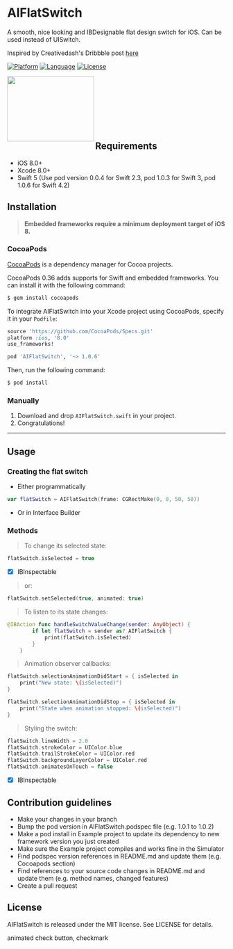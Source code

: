 # AIFlatSwitch

A smooth, nice looking and IBDesignable flat design switch for iOS. Can be used instead of UISwitch.

Inspired by Creativedash's Dribbble post [here](http://dribbble.com/shots/1631598-On-Off)

[![Platform](http://img.shields.io/badge/platform-ios-blue.svg?style=flat
)](https://developer.apple.com/iphone/index.action)
[![Language](http://img.shields.io/badge/language-swift-brightgreen.svg?style=flat
)](https://developer.apple.com/swift)
[![License](http://img.shields.io/badge/license-MIT-lightgrey.svg?style=flat
)](http://mit-license.org)

<p><a href="url"><img src="https://s3.amazonaws.com/f.cl.ly/items/1p0w3B0E3m2I2k3e0z1Q/onoff.gif" align="left" height="150" width="200" ></a></p>
<br><br><br><br><br><br><br>

## Requirements
- iOS 8.0+
- Xcode 8.0+
- Swift 5 (Use pod version 0.0.4 for Swift 2.3, pod 1.0.3 for Swift 3, pod 1.0.6 for Swift 4.2)

## Installation

> **Embedded frameworks require a minimum deployment target of iOS 8.**

### CocoaPods

[CocoaPods](http://cocoapods.org) is a dependency manager for Cocoa projects.

CocoaPods 0.36 adds supports for Swift and embedded frameworks. You can install it with the following command:

```bash
$ gem install cocoapods
```

To integrate AIFlatSwitch into your Xcode project using CocoaPods, specify it in your `Podfile`:

```ruby
source 'https://github.com/CocoaPods/Specs.git'
platform :ios, '8.0'
use_frameworks!

pod 'AIFlatSwitch', '~> 1.0.6'
```

Then, run the following command:

```bash
$ pod install
```

### Manually
1. Download and drop ```AIFlatSwitch.swift``` in your project.  
2. Congratulations!  

---

## Usage

### Creating the flat switch

- Either programmatically

```swift
var flatSwitch = AIFlatSwitch(frame: CGRectMake(0, 0, 50, 50))
```

- Or in Interface Builder

### Methods

> To change its selected state:

```swift
flatSwitch.isSelected = true
```
- [x] IBInspectable

> or:

```swift
flatSwitch.setSelected(true, animated: true)
```

> To listen to its state changes:

```swift
@IBAction func handleSwitchValueChange(sender: AnyObject) {
		if let flatSwitch = sender as? AIFlatSwitch {
			print(flatSwitch.isSelected)
		}
	}
```

> Animation observer callbacks:

```swift
flatSwitch.selectionAnimationDidStart = { isSelected in
    print("New state: \(isSelected)")
}

flatSwitch.selectionAnimationDidStop = { isSelected in
    print("State when animation stopped: \(isSelected)")
}
```

> Styling the switch:

```swift
flatSwitch.lineWidth = 2.0
flatSwitch.strokeColor = UIColor.blue
flatSwitch.trailStrokeColor = UIColor.red
flatSwitch.backgroundLayerColor = UIColor.red
flatSwitch.animatesOnTouch = false
```
- [x] IBInspectable

## Contribution guidelines

- Make your changes in your branch
- Bump the pod version in AIFlatSwitch.podspec file (e.g. 1.0.1 to 1.0.2)
- Make a pod install in Example project to update its dependency to new framework version you just created
- Make sure the Example project compiles and works fine in the Simulator
- Find podspec version references in README.md and update them (e.g. Cocoapods section)
- Find references to your source code changes in README.md and update them (e.g. method names, changed features)
- Create a pull request

## License

AIFlatSwitch is released under the MIT license. See LICENSE for details.

animated check button, checkmark
